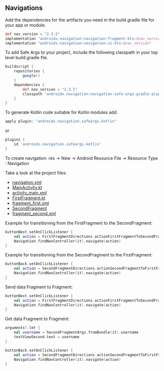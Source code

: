 ## Navigations

Add the dependencies for the artifacts you need in the build.gradle file for your app or module.
```gradle
def nav_version = "2.3.5"
implementation "androidx.navigation:navigation-fragment-ktx:$nav_version"
implementation "androidx.navigation:navigation-ui-ktx:$nav_version"
```
To add Safe Args to your project, include the following classpath in your top level build.gradle file.
```gradle
buildscript {
    repositories {
        google()
    }
    dependencies {
        def nav_version = "2.3.5"
        classpath "androidx.navigation:navigation-safe-args-gradle-plugin:$nav_version"
    }
}
```
To generate Kotlin code suitable for Kotlin modules add.
```gradle
apply plugin: "androidx.navigation.safeargs.kotlin"
``` 
or
```gradle
plugins {
    id 'androidx.navigation.safeargs.kotlin'
}
```
To create navigation:
res -> New -> Android Resource File -> Resource Type : Navigation

Take a look at the project files:
<ul>
  <li>
    <a href="https://github.com/omercankoc/navigations/blob/main/Navigations/app/src/main/res/navigation/navigation_graph.xml">navigation.xml</a>
  </li>
  <li>
    <a href="https://github.com/omercankoc/navigations/blob/main/Navigations/app/src/main/java/com/omercankoc/navigations/MainActivity.kt">MainActivity.kt</a>
  </li>
  <li>
    <a href="https://github.com/omercankoc/navigations/blob/main/Navigations/app/src/main/res/layout/activity_main.xml">activity_main.xml</a>
  </li>
  <li>
    <a href="https://github.com/omercankoc/navigations/blob/main/Navigations/app/src/main/java/com/omercankoc/navigations/FirstFragment.kt">FirstFragment.kt</a>
  </li>
  <li>
    <a href="https://github.com/omercankoc/navigations/blob/main/Navigations/app/src/main/res/layout/fragment_first.xml">fragment_first.xml</a>
  </li>
  <li>
    <a href="https://github.com/omercankoc/navigations/blob/main/Navigations/app/src/main/java/com/omercankoc/navigations/SecondFragment.kt">SecondFragment</a>
  </li>
  <li>
    <a href="https://github.com/omercankoc/navigations/blob/main/Navigations/app/src/main/res/layout/fragment_second.xml">fragment_second.xml</a>
  </li>
</ul>

Example for transitioning from the FirstFragment to the SecondFragment:
```kotlin
buttonNext.setOnClickListener {
    val action = FirstFragmentDirections.actionFirstFragmentToSecondFragment()
    Navigation.findNavController(it).navigate(action)
}
```
Example for transitioning from the SecondFragment to the FirstFragment:
```kotlin
buttonBack.setOnClickListener {
    val action = SecondFragmentDirections.actionSecondFragmentToFirstFragment()
    Navigation.findNavController(it).navigate(action)
}
```
Send data Fragment to Fragment:
```kotlin
buttonNext.setOnClickListener {
    val action = FirstFragmentDirections.actionFirstFragmentToSecondFragment("androidDeveloper")
    Navigation.findNavController(it).navigate(action)
}
```
Get data Fragment to Fragment:
```kotlin
arguments?.let {
    val username = SecondFragmentArgs.fromBundle(it).username
    textViewSecond.text = username
}

buttonBack.setOnClickListener {
    val action = SecondFragmentDirections.actionSecondFragmentToFirstFragment()
    Navigation.findNavController(it).navigate(action)
}
